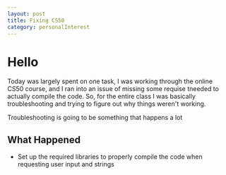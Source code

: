 ```yaml
---
layout: post
title: Fixing CS50
category: personalInterest
---
```


# Hello
Today was largely spent on one task, I was working through the online CS50 course, and I ran into an issue of missing some requise tneeded to actually compile the code. So, for the entire class I was basically troubleshooting and trying to figure out why things weren't working. 

Troubleshooting is going to be something that happens a lot

## What Happened
- Set up the required libraries to properly compile the code when requesting user input and strings